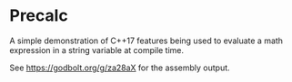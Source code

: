 # Precalc
A simple demonstration of C++17 features being used to evaluate a math expression in a string variable at compile time.

See https://godbolt.org/g/za28aX for the assembly output.
